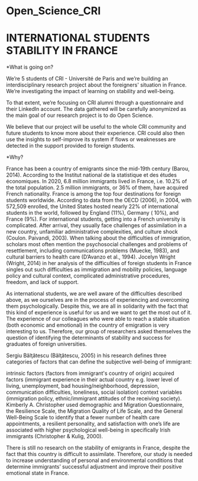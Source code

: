 # Open_Science_CRI 
# INTERNATIONAL STUDENTS STABILITY IN FRANCE

*What is going on?

We’re 5 students of CRI - Université de Paris and we’re building an interdisciplinary research project about the foreigners' situation in France. We’re investigating the impact of learning on stability and well-being.

To that extent, we’re focusing on CRI alumni through a questionnaire and their LinkedIn account. The data gathered will be carefully anonymized as the main goal of our research project is to do Open Science.

We believe that our project will be useful to the whole CRI community and future students to know more about their experience. CRI could also then use the insights to self-improve its system if flows or weaknesses are detected in the support provided to foreign students.

*Why?

France has been a country of emigrants since the mid-19th century (Barou, 2014). According to the Institut national de la statistique et des études économiques. In 2020, 6.8 million immigrants lived in France, i.e. 10.2% of the total population. 2.5 million immigrants, or 36% of them, have acquired French nationality. France is among the top four destinations for foreign students worldwide. According to data from the OECD (2006), in 2004, with 572,509 enrolled, the United States hosted nearly 22% of international students in the world, followed by England (11%), Germany ( 10%), and France (9%). For international students, getting into a French university is complicated. After arrival, they usually face challenges of assimilation in a new country, unfamiliar administrative complexities, and culture shock (Coulon. Paivandi, 2003). When talking about the difficulties of immigration, scholars most often mention the psychosocial challenges and problems of resettlement, including communications problems (Muecke, 1983), and cultural barriers to health care (D’Avanzo et al., 1994). Jocelyn Wright (Wright, 2014) in her analysis of the difficulties of foreign students in France singles out such difficulties as immigration and mobility policies, language policy and cultural context, complicated administrative procedures, freedom, and lack of support.

As international students, we are well aware of the difficulties described above, as we ourselves are in the process of experiencing and overcoming them psychologically. Despite this, we are all in solidarity with the fact that this kind of experience is useful for us and we want to get the most out of it. The experience of our colleagues who were able to reach a stable situation (both economic and emotional) in the country of emigration is very interesting to us. Therefore, our group of researchers asked themselves the question of identifying the determinants of stability and success for graduates of foreign universities. 

Sergiu Bălţătescu (Bălţătescu, 2005) in his research defines three  categories  of  factors  that can define the subjective well-being of immigrant: 

intrinsic factors (factors from immigrant's country of origin)
acquired factors (immigrant experience in their actual country e.g. lower level of living, unemployment, bad housing/neighborhood, depression, communication difficulties, loneliness, social isolation)
context variables (immigration policy,  ethnic/immigrant attitudes of the receiving society).
Kimberly A. Christopher used demographic and Migration Questionnaire, the Resilience Scale, the Migration Quality of Life Scale, and the General Well-Being Scale to identify that a fewer number of health care appointments, a resilient personality, and satisfaction with one’s life are associated with higher psychological well-being in specifically Irish immigrants (Christopher & Kulig, 2000). 

There is still no research on the stability of emigrants in France, despite the fact that this country is difficult to assimilate. Therefore, our study is needed to increase understanding of personal and environmental conditions that determine immigrants’ successful adjustment and improve their positive emotional state in France.

